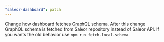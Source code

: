 ```yaml
---
"saleor-dashboard": patch
---
```


Change how dashboard fetches GraphQL schema. After this change GraphQL schema is fetched from Saleor repository instead of Saleor API. If you wants the old behavior use `npm run fetch-local-schema`.
